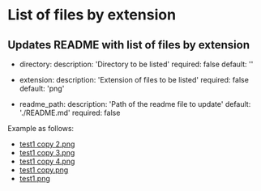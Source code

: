 # List of files by extension

## Updates README with list of files by extension


  - directory:
    description: 'Directory to be listed'
    required: false
    default: ''

  - extension:
    description: 'Extension of files to be listed'
    required: false
    default: 'png'
    

  - readme_path:
    description: 'Path of the readme file to update'
    default: './README.md'
    required: false

Example as follows:

<!-- start list-of-files -->
- [test1 copy 2.png](test1%20copy%202.png)
- [test1 copy 3.png](test1%20copy%203.png)
- [test1 copy 4.png](test1%20copy%204.png)
- [test1 copy.png](test1%20copy.png)
- [test1.png](test1.png)

<!-- end list-of-files -->

